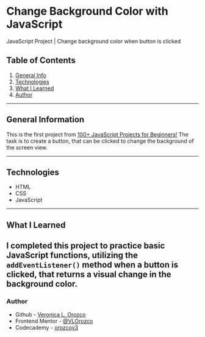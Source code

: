 # Change Background Color with JavaScript
JavaScript Project | Change background color when button is clicked

## Table of Contents
1. [General Info](#general-info)
2. [Technologies](#technologies)
3. [What I Learned](#what-i-learned)
4. [Author](#author)
---
## General Information
This is the first project from [100+ JavaScript Projects for Beginners!](https://jsbeginners.com/javascript-projects-for-beginners/)
The task is to create a button, that can be clicked to change the background of the screen view.

---
## Technologies
- HTML
- CSS
- JavaScript

---
## What I Learned
I completed this project to practice basic JavaScript functions, utilizing the `addEventListener()` method when a button is clicked, that returns a visual change in the background color.
---
### Author
- Github - [Veronica L. Orozco](https://github.com/VLOrozco)
- Frontend Mentor - [@VLOrozco](https://www.frontendmentor.io/profile/VLOrozco)
- Codecademy - [orozcov3](https://www.codecademy.com/profiles/orozcoV3)

